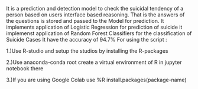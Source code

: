 It is a prediction and detection model to check the suicidal tendency of a person based on users interface based reasoning.
That is the answers of the questions is stored and passed to the Model for prediction.
It implements application of Logistic Regression for prediction of suicide 
it implemenst application of Random Forest Classifiers for the classification of Suicide Cases
It have the accuracy of 94.7%
For using the script :

1.)Use R-studio and setup the studios by installing the R-packages

2.)Use anaconda-conda root create a virtual environment of R in jupyter notebook there

3.)If you are using Google Colab use 
%R
install.packages(package-name)

